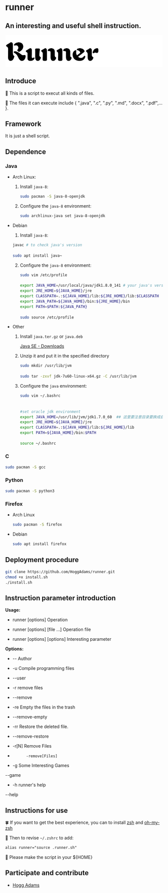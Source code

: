 # runner
An interesting and useful shell instruction.
---

![image](https://github.com/HoggAdams/runner/blob/main/1675687821_852375.png)

## Introduce

 🐸 This is a script to execut all kinds of files.
 
 🌹 The files it can execute include { ".java", ".c", ".py", ".md", ".docx", ".pdf",... }.


## Framework

It is just a shell script.

## Dependence

### Java

- Arch Linux:

  1. Install `java-8`:

     ```bash
     sudo pacman -S java-8-openjdk
     ```

  2. Configure the `java-8` environment:

     ```bash
     sudo archlinux-java set java-8-openjdk
     ```

- Debian

  1.  Install `java-8`:

     ```bash
     javac # to check java's version
     
     sudo apt install java~		
     ```

     2. Configure the `java-8` environment:

        ```bash
        sudo vim /etc/profile 
        
        export JAVA_HOME=/usr/local/java/jdk1.8.0_141 # your java's version
        export JRE_HOME=${JAVA_HOME}/jre
        export CLASSPATH=.:${JAVA_HOME}/lib:${JRE_HOME}/lib:$CLASSPATH
        export JAVA_PATH=${JAVA_HOME}/bin:${JRE_HOME}/bin
        export PATH=$PATH:${JAVA_PATH}
        
        sudo source /etc/profile
        ```

- Other

  1. Install `java.ter.gz` or `java.deb`

     [Java SE - Downloads](https://www.oracle.com/java/technologies/downloads/)

  2. Unzip it and put it in the specified directory

     ```bash
     sudo mkdir /usr/lib/jvm
     
     sudo tar -zxvf jdk-7u60-linux-x64.gz -C /usr/lib/jvm
     ```

  3. Configure the `java` environment:

     ```bash
     sudo vim ~/.bashrc
     
     
     #set oracle jdk environment
     export JAVA_HOME=/usr/lib/jvm/jdk1.7.0_60  ## 这里要注意目录要换成自己解压的jdk 目录
     export JRE_HOME=${JAVA_HOME}/jre  
     export CLASSPATH=.:${JAVA_HOME}/lib:${JRE_HOME}/lib  
     export PATH=${JAVA_HOME}/bin:$PATH
     
     source ~/.bashrc
     ```

### C

```bash
sudo pacman -S gcc
```

### Python

```bash
sudo pacman -S python3
```

### Firefox

- Arch Linux

  ```bash
  sudo pacman -S firefox
  ```

- Debian

  ```bash
  sudo apt install firefox
  ```

## Deployment procedure

```bash
git clone https://github.com/HoggAdams/runner.git
chmod +x install.sh
./install.sh
```

## Instruction parameter introduction

**Usage:**

-    runner [options]				Operation

-    runner [options] [file ...]     Operation file 

-    runner [options] [options]		Interesting parameter

**Options:**

- --				Author

- -u  			Compile programming files

- --user

- -r 				remove files

- --remove 

 -    -re			Empty the files in the trash

 -   --remove-empty

 -    -rr 		Restore the deleted file.

 -    --remove-restore

 -    -r[N]		Remove Files
 -           -remove[Files]



- -g 				Some Interesting Games

--game

- -h				runner's help

--help

## Instructions for use

 🍀 If you want to get the best experience, you can to install [zsh](https://github.com/zsh-users/zsh) and [oh-my-zsh](https://ohmyz.sh/)

 🌿 Then to revise `~/.zshrc` to add:

```tex
alias runner="source .runner.sh"
```

 🌸 Please make the script in your ${HOME}

## Participate and contribute

- [Hogg Adams](https://github.com/hoggadams)
